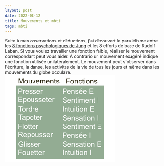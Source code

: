 ```yaml
---
layout: post
date: 2022-08-12
title: Mouvements et mbti
tags: mbti 
---
```

Suite à mes observations et déductions,
j'ai découvert le parallélisme entre les [8 fonctions psychologiques de Jung](https://fr.wikipedia.org/wiki/Typologie_jungienne) et les 8 efforts de base de Rudolf Laban.
Si vous voulez travailler une fonction faible, réaliser le mouvement correspondant peut vous aider.
A contrario un mouvement exagéré indique une fonction utilisée unilatéralement.
Le mouvement peut s'observer dans l'écriture, la danse, les activités de la vie de tous les jours et même dans les mouvements du globe occulaire.
![Mbti-Mvts](../assets/img/mbtimvts.png)
